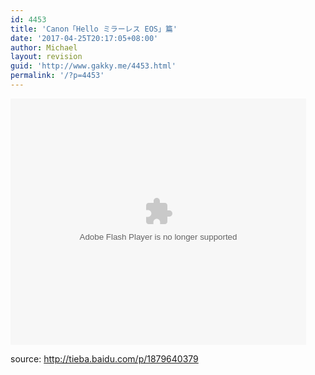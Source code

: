 ```yaml
---
id: 4453
title: 'Canon「Hello ミラーレス EOS」篇'
date: '2017-04-25T20:17:05+08:00'
author: Michael
layout: revision
guid: 'http://www.gakky.me/4453.html'
permalink: '/?p=4453'
---
```


<object height="394" width="473"><param name="allowscriptaccess" value="sameDomain"></param><param name="wmode" value="transparent"></param><param name="movie" value="http://player.youku.com/player.php/sid/113466663/v.swf"></param><param name="allowfullscreen" value="true"></param><embed allowfullscreen="allowfullscreen" allowscriptaccess="sameDomain" height="394" src="http://player.youku.com/player.php/sid/113466663/v.swf" type="application/x-shockwave-flash" width="473" wmode="transparent"></embed></object>

source: <http://tieba.baidu.com/p/1879640379>